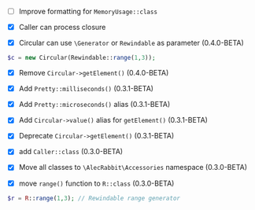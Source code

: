- [ ] Improve formatting for `MemoryUsage::class`
- [x] Caller can process closure

- [x] Circular can use `\Generator` or `Rewindable` as parameter (0.4.0-BETA) 
```php
$c = new Circular(Rewindable::range(1,3));
```
- [x] Remove `Circular->getElement()` (0.4.0-BETA)

- [x] Add `Pretty::milliseconds()` (0.3.1-BETA)
- [x] Add `Pretty::microseconds()` alias (0.3.1-BETA)
- [x] Add `Circular->value()` alias for `getElement()` (0.3.1-BETA)
- [x] Deprecate `Circular->getElement()` (0.3.1-BETA)


- [x] add `Caller::class` (0.3.0-BETA)
- [x] Move all classes to `\AlecRabbit\Accessories` namespace (0.3.0-BETA) 

- [x] move `range()` function to `R::class` (0.3.0-BETA)
```php
$r = R::range(1,3); // Rewindable range generator
```
